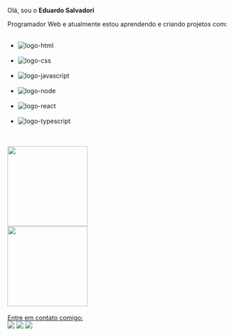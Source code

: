 Olá, sou o <strong>Eduardo Salvadori</strong> 

<div>Programador Web e atualmente estou aprendendo e criando projetos com:
 <br>
 <br>
 <ul>
 <li><img src="https://img.shields.io/badge/HTML5-E34F26?style=for-the-badge&logo=html5&logoColor=white" alt="logo-html"></li><br>
 <li><img src="https://img.shields.io/badge/CSS-239120?&style=for-the-badge&logo=css3&logoColor=white" alt="logo-css"></li><br>
 <li><img src="https://img.shields.io/badge/JavaScript-F7DF1E?style=for-the-badge&logo=javascript&logoColor=black" alt="logo-javascript"></li><br>
 <li><img src="https://img.shields.io/badge/Node.js-43853D?style=for-the-badge&logo=node.js&logoColor=white" alt="logo-node"></li><br>
 <li><img src="https://img.shields.io/badge/React-20232A?style=for-the-badge&logo=react&logoColor=61DAFB" alt="logo-react"></li><br>
 <li><img src="https://img.shields.io/badge/TypeScript-007ACC?style=for-the-badge&logo=typescript&logoColor=white" alt="logo-typescript"></li><br>
 </ul>
 
</div>
<br>

<div>
 <a href="https://github.com/EduardoSalvadori">
 <img height="180em" src="https://github-readme-stats.vercel.app/api/top-langs/?username=EduardoSalvadori&layout=compact&langs_count=78theme=dracula"/>
  <br>
 <img height="180em" src="https://github-readme-stats.vercel.app/api?username=EduardoSalvadori&show_icons=true&theme=dracula&include_all_commits=true&count_private=true"/>
</div>
<br>
Entre em contato comigo:<br>
<div>
<a href="https://instagram.com/eduardosalvadori/" target="_blank"><img loading="lazy" src="https://img.shields.io/badge/-Instagram-%23E4405F?style=for-the-badge&logo=instagram&logoColor=white" target="_blank"></a>
<a href = "mailto:contato@eduardo.salvadori@outlook.com"><img loading="lazy" src="https://img.shields.io/badge/Gmail-D14836?style=for-the-badge&logo=gmail&logoColor=white" target="_blank"></a>
<a href="https://www.linkedin.com/in/eduardo-henrique-salvadori-santos-088048176/" target="_blank"><img loading="lazy" src="https://img.shields.io/badge/-LinkedIn-%230077B5?style=for-the-badge&logo=linkedin&logoColor=white" target="_blank"></a>   
</div>


<!--
**EduardoSalvadori/EduardoSalvadori** is a ✨ _special_ ✨ repository because its `README.md` (this file) appears on your GitHub profile.

Here are some ideas to get you started:

- 🔭 I’m currently working on ...
- 🌱 I’m currently learning ...
- 👯 I’m looking to collaborate on ...
- 🤔 I’m looking for help with ...
- 💬 Ask me about ...
- 📫 How to reach me: ...
- 😄 Pronouns: ...
- ⚡ Fun fact: ...
-->
